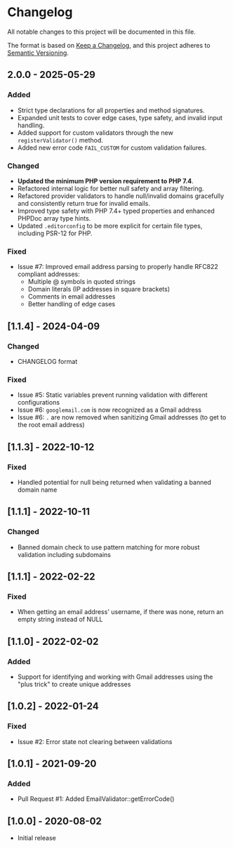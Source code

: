 # Changelog

All notable changes to this project will be documented in this file.

The format is based on [Keep a Changelog](https://keepachangelog.com/en/1.1.0/),
and this project adheres to [Semantic Versioning](https://semver.org/spec/v2.0.0.html).

## 2.0.0 - 2025-05-29

### Added
- Strict type declarations for all properties and method signatures.
- Expanded unit tests to cover edge cases, type safety, and invalid input handling.
- Added support for custom validators through the new `registerValidator()` method.
- Added new error code `FAIL_CUSTOM` for custom validation failures.

### Changed
- **Updated the minimum PHP version requirement to PHP 7.4**.
- Refactored internal logic for better null safety and array filtering.
- Refactored provider validators to handle null/invalid domains gracefully and consistently return true for invalid emails.
- Improved type safety with PHP 7.4+ typed properties and enhanced PHPDoc array type hints.
- Updated `.editorconfig` to be more explicit for certain file types, including PSR-12 for PHP.

### Fixed
- Issue #7: Improved email address parsing to properly handle RFC822 compliant addresses:
  - Multiple @ symbols in quoted strings
  - Domain literals (IP addresses in square brackets)
  - Comments in email addresses
  - Better handling of edge cases

## [1.1.4] - 2024-04-09

### Changed
- CHANGELOG format

### Fixed
- Issue #5: Static variables prevent running validation with different configurations
- Issue #6: `googlemail.com` is now recognized as a Gmail address
- Issue #6: `.` are now removed when sanitizing Gmail addresses (to get to the root email address)

## [1.1.3] - 2022-10-12

### Fixed

- Handled potential for null being returned when validating a banned domain name

## [1.1.1] - 2022-10-11

### Changed 

- Banned domain check to use pattern matching for more robust validation including subdomains

## [1.1.1] - 2022-02-22

### Fixed

- When getting an email address' username, if there was none, return an empty string instead of NULL

## [1.1.0] - 2022-02-02

### Added 

- Support for identifying and working with Gmail addresses using the "plus trick" to create unique addresses

## [1.0.2] - 2022-01-24

### Fixed

- Issue #2: Error state not clearing between validations

## [1.0.1] - 2021-09-20

### Added

- Pull Request #1: Added EmailValidator::getErrorCode()

## [1.0.0] - 2020-08-02

- Initial release
